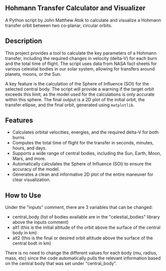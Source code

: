 ## Hohmann Transfer Calculator and Visualizer

A Python script by John Matthew Atok to calculate and visualize a Hohmann transfer orbit between two co-planar, circular orbits.

## Description
This project provides a tool to calculate the key parameters of a Hohmann transfer, including the required changes in velocity (delta-V) for each burn and the total time of flight. The script uses data from NASA fact sheets for various celestial bodies in our solar system, allowing for transfers around planets, moons, or the Sun. 

A key feature is the calculation of the Sphere of Influence (SOI) for the selected central body. The script will provide a warning if the target orbit exceeds this limit, as the model used for the calculations is only accurate within this sphere. The final output is a 2D plot of the initial orbit, the transfer ellipse, and the final orbit, generated using `matplotlib`.

## Features
- Calculates orbital velocities, energies, and the required delta-V for both burns.
- Computes the total time of flight for the transfer in seconds, minutes, hours, and days.
- Supports a wide range of central bodies, including the Sun, Earth, Moon, Mars, and more.
- Automatically calculates the Sphere of Influence (SOI) to ensure the accuracy of the model.
- Generates a clean and informative 2D plot of the entire maneuver for clear visualization.

## How to Use

Under the "inputs" comment, there are 3 variables that can be changed:
- central_body (list of bodies available are in the "celestial_bodies" library above the inputs comment)
- alt1 (this is the initial altitude of the orbit above the surface of the central body in km)
- alt2 (this is the final or desired orbit altitude above the surface of the central bodt in km)

There is no need to change the different values for each body (mu, radius, mass, etc) since the code automatically pulls the relevant information based on the central body that was set under "central_body".

